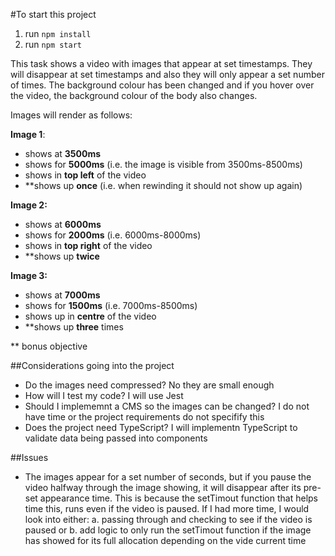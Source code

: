 #To start this project

1. run `npm install`
2. run `npm start`

This task shows a video with images that appear at set timestamps. They will disappear at set timestamps and also they will only appear a set number of times. The background colour has been changed and if you hover over the video, the background colour of the body also changes.

Images will render as follows:

**Image 1**:

- shows at **3500ms**
- shows for **5000ms** (i.e. the image is visible from 3500ms-8500ms)
- shows in **top left** of the video
- \*\*shows up **once** (i.e. when rewinding it should not show up again)

**Image 2:**

- shows at **6000ms**
- shows for **2000ms** (i.e. 6000ms-8000ms)
- shows in **top right** of the video
- \*\*shows up **twice**

**Image 3:**

- shows at **7000ms**
- shows for **1500ms** (i.e. 7000ms-8500ms)
- shows up in **centre** of the video
- \*\*shows up **three** times

\*\* bonus objective

##Considerations going into the project

- Do the images need compressed? No they are small enough
- How will I test my code? I will use Jest
- Should I implememnt a CMS so the images can be changed? I do not have time or the project requirements do not specifify this
- Does the project need TypeScript? I will implementn TypeScript to validate data being passed into components

##Issues

- The images appear for a set number of seconds, but if you pause the video halfway through the image showing, it will disappear after its pre-set appearance time. This is because the setTimout function that helps time this, runs even if the video is paused. If I had more time, I would look into either:
  a. passing through and checking to see if the video is paused or
  b. add logic to only run the setTimout function if the image has showed for its full allocation depending on the vide current time
